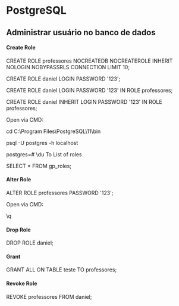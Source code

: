 # PostgreSQL


## Administrar usuário no banco de dados

#### Create Role

CREATE ROLE professores NOCREATEDB NOCREATEROLE INHERIT NOLOGIN NOBYPASSRLS CONNECTION LIMIT 10;

CREATE ROLE daniel LOGIN PASSWORD '123';

CREATE ROLE daniel LOGIN PASSWORD '123' IN ROLE professores;

CREATE ROLE daniel INHERIT LOGIN PASSWORD '123' IN ROLE professores;



Open via CMD:

cd C:\Program Files\PostgreSQL\11\bin

psql -U postgres -h localhost



postgres=# \du
To List of roles

SELECT * FROM gp_roles;

#### Alter Role

ALTER ROLE professores PASSWORD '123';

Open via CMD:

\q

#### Drop Role

DROP ROLE daniel;

#### Grant

GRANT ALL ON TABLE teste TO professores;


#### Revoke Role

REVOKE professores FROM daniel;



